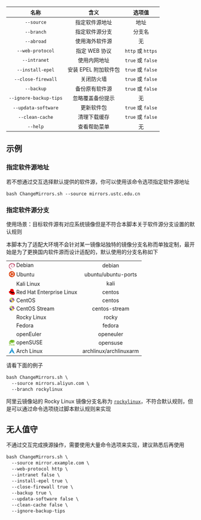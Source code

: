 | 名称 | 含义 | 选项值 |
| :-: | :-: | :-: |
| `--source` | 指定软件源地址 | 地址 |
| `--branch` | 指定软件源分支 | 分支名 |
| `--abroad` | 使用海外软件源 | 无 |
| `--web-protocol` | 指定 WEB 协议 | `http` 或 `https` |
| `--intranet` | 使用内网地址 | `true` 或 `false` |
| `--install-epel` | 安装 EPEL 附加软件包 | `true` 或 `false` |
| `--close-firewall` | 关闭防火墙 | `true` 或 `false` |
| `--backup` | 备份原有软件源 | `true` 或 `false` |
| `--ignore-backup-tips` | 忽略覆盖备份提示 | 无 |
| `--updata-software` | 更新软件包 | `true` 或 `false` |
| `--clean-cache` | 清理下载缓存 | `true` 或 `false` |
| `--help` | 查看帮助菜单 | 无 |

## 示例

### 指定软件源地址

若不想通过交互选择默认提供的软件源，你可以使用该命令选项指定软件源地址

``` { .bash .no-copy }
bash ChangeMirrors.sh --source mirrors.ustc.edu.cn
```

### 指定软件源分支

使用场景：目标软件源有对应系统镜像但是不符合本脚本关于软件源分支设置的默认规则  

本脚本为了适配大环境不会针对某一镜像站独特的镜像分支名称而单独定制，最开始是为了更换国内软件源而设计适配的，默认使用的分支名称如下

<table>
<tr>
    <td><a href="https://www.debian.org" target="_blank"><img src="/../assets/images/icon/debian.svg" width="16" height="16" style="vertical-align: -0.45em"/></a>&nbsp;Debian</td>
    <td align="center">debian</td>
</tr>
<tr>
    <td><a href="https://cn.ubuntu.com" target="_blank"><img src="/../assets/images/icon/ubuntu.svg" width="16" height="16" style="vertical-align: -0.15em"/></a>&nbsp;Ubuntu</td>
    <td align="center">ubuntu/ubuntu-ports</td>
</tr>
<tr>
    <td><a href="https://www.kali.org" target="_blank"><img src="/../assets/images/icon/kali.svg" width="16" height="16"/></a>&nbsp;Kali Linux</td>
    <td align="center">kali</td>
</tr>
<tr>
    <td><a href="https://access.redhat.com/products/red-hat-enterprise-linux" target="_blank"><img src="/../assets/images/icon/redhat.svg" width="16" height="16" style="vertical-align: -0.15em"/></a>&nbsp;Red Hat Enterprise Linux</td>
    <td align="center">centos</td>
</tr>
<tr>
    <td><a href="https://www.centos.org/centos-linux" target="_blank"><img src="/../assets/images/icon/centos.svg" width="16" height="16" style="vertical-align: -0.15em"/></a>&nbsp;CentOS</td>
    <td align="center">centos</td>
</tr>
<tr>
    <td><a href="https://www.centos.org/centos-stream" target="_blank"><img src="/../assets/images/icon/centos.svg" width="16" height="16" style="vertical-align: -0.15em"/></a>&nbsp;CentOS Stream</td>
    <td align="center">centos-stream</td>
</tr>
<tr>
    <td><a href="https://rockylinux.org" target="_blank"><img src="/../assets/images/icon/rocky.svg" width="16" height="16" style="vertical-align: -0.25em"/></a>&nbsp;Rocky Linux</td>
    <td align="center">rocky</td>
</tr>
<tr>
    <td><a href="https://fedoraproject.org/zh-Hans" target="_blank"><img src="/../assets/images/icon/fedora.ico" width="16" height="16" style="vertical-align: -0.15em"/></a>&nbsp;Fedora</td>
    <td align="center">fedora</td>
</tr>
<tr>
    <td><a href="https://www.openeuler.org/zh" target="_blank"><img src="/../assets/images/icon/openeuler.ico" width="16" height="16" style="vertical-align: -0.25em"/></a>&nbsp;openEuler</td>
    <td align="center">openeuler</td>
</tr>
<tr>
    <td><a href="https://www.opensuse.org" target="_blank"><img src="/../assets/images/icon/opensuse.svg" width="16" height="16" style="vertical-align: -0.25em"/></a>&nbsp;openSUSE</td>
    <td align="center">opensuse</td>
</tr>
<tr>
    <td><a href="https://archlinux.org" target="_blank"><img src="/../assets/images/icon/arch-linux.ico" width="16" height="16" style="vertical-align: -0.15em"/></a>&nbsp;Arch Linux</td>
    <td align="center">archlinux/archlinuxarm</td>
</tr>
</table>

请看下面的例子

``` { .bash .no-copy title="使用阿里云的 Rocky Linux 软件源" }
bash ChangeMirrors.sh \
  --source mirrors.aliyun.com \
  --branch rockylinux
```

阿里云镜像站的 Rocky Linux 镜像分支名称为 [`rockylinux`](https://mirrors.aliyun.com/rockylinux)，不符合默认规则，但是可以通过命令选项绕过脚本默认规则来实现

## 无人值守

不通过交互完成换源操作，需要使用大量命令选项来实现，建议熟悉后再使用

``` { .bash .no-copy title="参考命令" }
bash ChangeMirrors.sh \
  --source mirror.example.com \
  --web-protocol http \
  --intranet false \
  --install-epel true \
  --close-firewall true \
  --backup true \
  --updata-software false \
  --clean-cache false \
  --ignore-backup-tips
```
